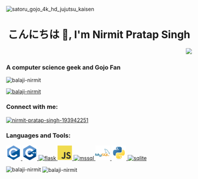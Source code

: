 ![satoru_gojo_4k_hd_jujutsu_kaisen](https://github.com/Balaji-Nirmit/Balaji-Nirmit/assets/132046259/1aeecfe7-6bf4-4320-8792-057166ece2db)
<h1 align="center">こんにちは 👋, I'm Nirmit Pratap Singh</h1>
<p align="right"><img src="https://img.etimg.com/thumb/width-1200,height-1200,imgsize-638053,resizemode-75,msid-84146083/prime/technology-and-startups/booting-up-developer-economy-how-tech-startups-are-helping-coders-build-and-test-software-faster.jpg"></p>
<h3 align="left">A computer science geek and Gojo Fan</h3>

<p align="left"> <img src="https://komarev.com/ghpvc/?username=balaji-nirmit&label=Profile%20views&color=0e75b6&style=flat" alt="balaji-nirmit" /> </p>

<p align="left"> <a href="https://github.com/ryo-ma/github-profile-trophy"><img src="https://github-profile-trophy.vercel.app/?username=balaji-nirmit" alt="balaji-nirmit" /></a> </p>

<h3 align="left">Connect with me:</h3>
<p align="left">
<a href="https://linkedin.com/in/nirmit-pratap-singh-193942251" target="blank"><img align="center" src="https://raw.githubusercontent.com/rahuldkjain/github-profile-readme-generator/master/src/images/icons/Social/linked-in-alt.svg" alt="nirmit-pratap-singh-193942251" height="30" width="40" /></a>
</p>

<h3 align="left">Languages and Tools:</h3>
<p align="left"> <a href="https://www.cprogramming.com/" target="_blank" rel="noreferrer"> <img src="https://raw.githubusercontent.com/devicons/devicon/master/icons/c/c-original.svg" alt="c" width="40" height="40"/> </a> <a href="https://www.w3schools.com/cpp/" target="_blank" rel="noreferrer"> <img src="https://raw.githubusercontent.com/devicons/devicon/master/icons/cplusplus/cplusplus-original.svg" alt="cplusplus" width="40" height="40"/> </a> <a href="https://flask.palletsprojects.com/" target="_blank" rel="noreferrer"> <img src="https://www.vectorlogo.zone/logos/pocoo_flask/pocoo_flask-icon.svg" alt="flask" width="40" height="40"/> </a> <a href="https://developer.mozilla.org/en-US/docs/Web/JavaScript" target="_blank" rel="noreferrer"> <img src="https://raw.githubusercontent.com/devicons/devicon/master/icons/javascript/javascript-original.svg" alt="javascript" width="40" height="40"/> </a> <a href="https://www.microsoft.com/en-us/sql-server" target="_blank" rel="noreferrer"> <img src="https://www.svgrepo.com/show/303229/microsoft-sql-server-logo.svg" alt="mssql" width="40" height="40"/> </a> <a href="https://www.mysql.com/" target="_blank" rel="noreferrer"> <img src="https://raw.githubusercontent.com/devicons/devicon/master/icons/mysql/mysql-original-wordmark.svg" alt="mysql" width="40" height="40"/> </a> <a href="https://www.python.org" target="_blank" rel="noreferrer"> <img src="https://raw.githubusercontent.com/devicons/devicon/master/icons/python/python-original.svg" alt="python" width="40" height="40"/> </a> <a href="https://www.sqlite.org/" target="_blank" rel="noreferrer"> <img src="https://www.vectorlogo.zone/logos/sqlite/sqlite-icon.svg" alt="sqlite" width="40" height="40"/> </a> </p>

<p><img align="left" src="https://github-readme-stats.vercel.app/api/top-langs?username=balaji-nirmit&show_icons=true&locale=en&layout=compact" alt="balaji-nirmit" /></p>

<p>&nbsp;<img align="center" src="https://github-readme-stats.vercel.app/api?username=balaji-nirmit&show_icons=true&locale=en" alt="balaji-nirmit" /></p>
